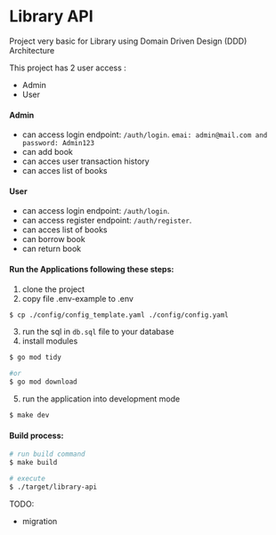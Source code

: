 # Library API

Project very basic for Library using Domain Driven Design (DDD) Architecture

This project has 2 user access :

- Admin
- User

#### Admin

- can access login endpoint: `/auth/login`. `emai: admin@mail.com and password: Admin123`
- can add book
- can acces user transaction history
- can acces list of books

#### User

- can access login endpoint: `/auth/login`.
- can access register endpoint: `/auth/register`.
- can acces list of books
- can borrow book
- can return book

#### Run the Applications following these steps:

1. clone the project
2. copy file .env-example to .env

```bash
$ cp ./config/config_template.yaml ./config/config.yaml
```

3. run the sql in `db.sql` file to your database
4. install modules

```bash
$ go mod tidy

#or
$ go mod download
```

5. run the application into development mode

```bash
$ make dev
```

#### Build process:

```bash
# run build command
$ make build

# execute
$ ./target/library-api
```

TODO:

- migration
